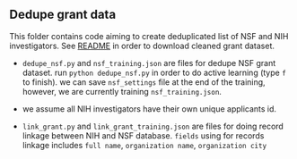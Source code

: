 ## Dedupe grant data

This folder contains code aiming to create deduplicated
list of NSF and NIH investigators. See [README](https://github.com/titipata/grant_database)
in order to download cleaned grant dataset.

- `dedupe_nsf.py` and `nsf_training.json` are files for dedupe NSF grant dataset.
run `python dedupe_nsf.py` in order to do active learning (type `f` to finish).
we can save `nsf_settings` file at the end of the training,
however, we are currently training `nsf_training.json`.

- we assume all NIH investigators have their own unique applicants id.

- `link_grant.py` and `link_grant_training.json` are files for doing
record linkage between NIH and NSF database. `fields` using for records linkage
includes `full name`, `organization name`, `organization city`

